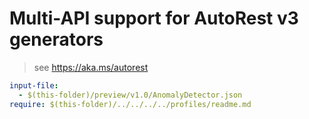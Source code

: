 # Multi-API support for AutoRest v3 generators

> see https://aka.ms/autorest

``` yaml $(enable-multi-api)
input-file:
  - $(this-folder)/preview/v1.0/AnomalyDetector.json
require: $(this-folder)/../../../../profiles/readme.md
```
